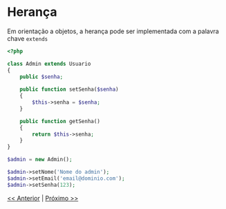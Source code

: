 # Herança

Em orientação a objetos, a herança pode ser implementada com a palavra chave `extends`

```php
<?php

class Admin extends Usuario
{
    public $senha;
    
    public function setSenha($senha)
    {
        $this->senha = $senha;
    }

    public function getSenha()
    {
        return $this->senha;
    }
}

$admin = new Admin();

$admin->setNome('Nome do admin');
$admin->setEmail('email@dominio.com');
$admin->setSenha(123);
```

[<< Anterior](https://github.com/agenciasys/as-capacita/blob/master/PHP-OO/Objeto2.md#objeto)
|
[Próximo >>](https://github.com/agenciasys/as-capacita/blob/master/PHP-OO/ModificadoresAcesso.md#public)
